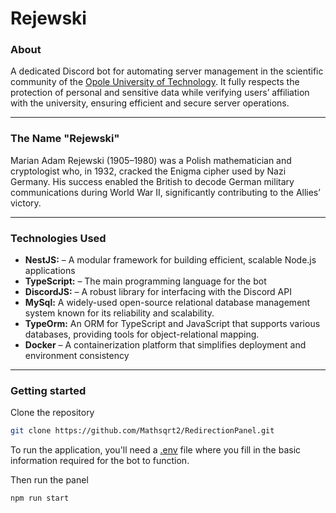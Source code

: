 # Rejewski

### About

A dedicated Discord bot for automating server management in the scientific community of the [Opole University of Technology](https://po.edu.pl/). It fully respects the protection of personal and sensitive data while verifying users’ affiliation with the university, ensuring efficient and secure server operations.

---

### The Name "Rejewski"

Marian Adam Rejewski (1905–1980) was a Polish mathematician and cryptologist who, in 1932, cracked the Enigma cipher used by Nazi Germany. His success enabled the British to decode German military communications during World War II, significantly contributing to the Allies’ victory.

---

### Technologies Used

- **NestJS:** – A modular framework for building efficient, scalable Node.js applications  
- **TypeScript:** – The main programming language for the bot  
- **DiscordJS:** – A robust library for interfacing with the Discord API  
- **MySql:** A widely-used open-source relational database management system known for its reliability and scalability.
- **TypeOrm:** An ORM for TypeScript and JavaScript that supports various databases, providing tools for object-relational mapping.
- **Docker** – A containerization platform that simplifies deployment and environment consistency

---

### Getting started

Clone the repository

```bash
git clone https://github.com/Mathsqrt2/RedirectionPanel.git

```

To run the application, you'll need a [.env](.env.example) file where you fill in the basic information required for the bot to function.

Then run the panel

```bash
npm run start
```